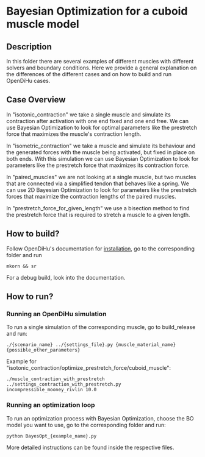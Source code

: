 # Bayesian Optimization for a cuboid muscle model

## Description
In this folder there are several examples of different muscles with different solvers and boundary conditions. Here we provide a general explanation on the differences of the different cases and on how to build and run OpenDiHu cases.

## Case Overview

In "isotonic_contraction" we take a single muscle and simulate its contraction after activation with one end fixed and one end free. We can use Bayesian Optimization to look for optimal parameters like the prestretch force that maximizes the muscle's contraction length. 

In "isometric_contraction" we take a muscle and simulate its behaviour and the generated forces with the muscle being activated, but fixed in place on both ends. With this simulation we can use Bayesian Optimization to look for parameters like the prestretch force that maximizes its contraction force. 

In "paired_muscles" we are not looking at a single muscle, but two muscles that are connected via a simplified tendon that behaves like a spring. We can use 2D Bayesian Optimization to look for parameters like the prestretch forces that maximize the contraction lengths of the paired muscles.

In "prestretch_force_for_given_length" we use a bisection method to find the prestretch force that is required to stretch a muscle to a given length. 

## How to build?
Follow OpenDiHu's documentation for [installation](https://opendihu.readthedocs.io/en/latest/user/installation.html#), go to the corresponding folder and run 
```
mkorn && sr
```
For a debug build, look into the documentation. 

## How to run?

### Running an OpenDiHu simulation
To run a single simulation of the corresponding muscle, go to build_release and run:

```
./{scenario_name} ../{settings_file}.py {muscle_material_name} {possible_other_parameters}
```
Example for "isotonic_contraction/optimize_prestretch_force/cuboid_muscle":
```
./muscle_contraction_with_prestretch ../settings_contraction_with_prestretch.py incompressible_mooney_rivlin 10.0
```
### Running an optimization loop

To run an optimization process with Bayesian Optimization, choose the BO model you want to use, go to the corresponding folder and run:
```
python BayesOpt_{example_name}.py
```
More detailed instructions can be found inside the respective files.
